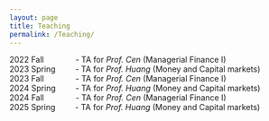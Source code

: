 ```yaml
---
layout: page
title: Teaching
permalink: /Teaching/
---
```




2022 Fall&emsp;&emsp;&emsp;&emsp;- TA for *Prof. Cen* (Managerial Finance I) \
2023 Spring&ensp;&emsp;&emsp;- TA for *Prof. Huang* (Money and Capital markets) \
2023 Fall&emsp;&emsp;&emsp;&emsp;- TA for *Prof. Cen* (Managerial Finance I) \
2024 Spring&ensp;&emsp;&emsp;- TA for *Prof. Huang* (Money and Capital markets) \
2024 Fall&emsp;&emsp;&emsp;&emsp;- TA for *Prof. Cen* (Managerial Finance I) \
2025 Spring&ensp;&emsp;&emsp;- TA for *Prof. Huang* (Money and Capital markets) 
